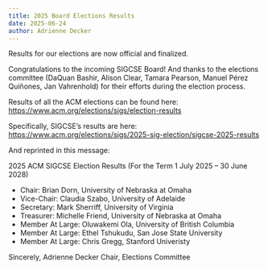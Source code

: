 ```yaml
---
title: 2025 Board Elections Results
date: 2025-06-24
author: Adrienne Decker
---
```


Results for our elections are now official and finalized. 

Congratulations to the incoming SIGCSE Board! And thanks to the elections committee (DaQuan Bashir, Alison Clear, Tamara Pearson, Manuel Pérez Quiñones, Jan Vahrenhold) for their efforts during the election process.
 
Results of all the ACM elections can be found here:<br><https://www.acm.org/elections/sigs/election-results>
 
Specifically, SIGCSE’s results are here:<br><https://www.acm.org/elections/sigs/2025-sig-election/sigcse-2025-results>
 
And reprinted in this message:
 
2025 ACM SIGCSE Election Results (For the Term 1 July 2025 – 30 June 2028)

<ul>
<li>Chair: Brian Dorn, University of Nebraska at Omaha</li>
<li>Vice-Chair: Claudia Szabo, University of Adelaide</li>
<li>Secretary: Mark Sherriff, University of Virginia</li>
<li>Treasurer: Michelle Friend, University of Nebraska at Omaha</li>
<li>Member At Large: Oluwakemi Ola, University of British Columbia</li> 
<li>Member At Large: Ethel Tshukudu, San Jose State University</li> 
<li>Member At Large: Chris Gregg, Stanford Univeristy</li>
</ul> 
 
Sincerely,
Adrienne Decker
Chair, Elections Committee